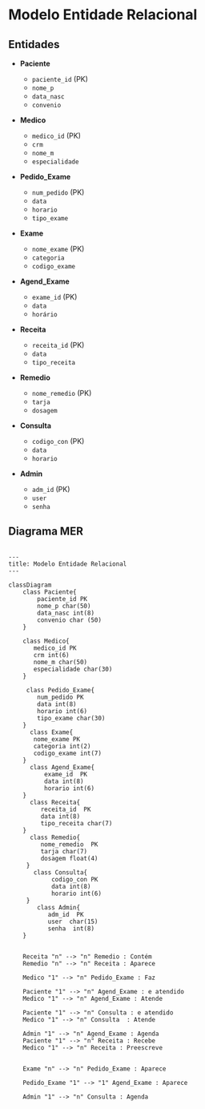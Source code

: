 # Modelo Entidade Relacional
## Entidades 

  - **Paciente**
      - `paciente_id` (PK)
      - `nome_p`
      - `data_nasc`
      - `convenio`


 - **Medico**
     - `medico_id` (PK)
     - `crm`
     - `nome_m`
     - `especialidade`


 - **Pedido_Exame**
     - `num_pedido` (PK)
     - `data`
     - `horario`
     - `tipo_exame`

  - **Exame**
      - `nome_exame` (PK)
      - `categoria`
      - `codigo_exame`
  
  - **Agend_Exame**
      - `exame_id` (PK)
      -  `data`
      -  `horário`
  
  - **Receita**
      -  `receita_id` (PK)
      -  `data`
      -  `tipo_receita`

  - **Remedio**
      - `nome_remedio` (PK)
      -  `tarja`
      -  `dosagem`
        
  - **Consulta**
      -  `codigo_con` (PK)
      -  `data`
      -  `horario`
   
  - **Admin**
      - `adm_id` (PK)
      - `user`
      - `senha`

        
## Diagrama MER

```mermaid

---
title: Modelo Entidade Relacional
---

classDiagram
    class Paciente{
        paciente_id PK
        nome_p char(50)
        data_nasc int(8)
        convenio char (50)
    }

    class Medico{
       medico_id PK
       crm int(6)
       nome_m char(50)
       especialidade char(30)
    }

     class Pedido_Exame{
        num_pedido PK
        data int(8)
        horario int(6)
        tipo_exame char(30)
    }
      class Exame{
       nome_exame PK
       categoria int(2)
       codigo_exame int(7)
    }
      class Agend_Exame{
          exame_id  PK
          data int(8)
          horario int(6)
    }
      class Receita{
         receita_id  PK
         data int(8)
         tipo_receita char(7)
    }
      class Remedio{
         nome_remedio  PK
         tarja char(7)
         dosagem float(4)
     }   
       class Consulta{
            codigo_con PK
            data int(8)
            horario int(6)
     }
        class Admin{
           adm_id  PK
           user  char(15)
           senha  int(8)
    }
     

    Receita "n" --> "n" Remedio : Contém
    Remedio "n" --> "n" Receita : Aparece

    Medico "1" --> "n" Pedido_Exame : Faz

    Paciente "1" --> "n" Agend_Exame : e atendido
    Medico "1" --> "n" Agend_Exame : Atende

    Paciente "1" --> "n" Consulta : e atendido
    Medico "1" --> "n" Consulta  : Atende
    
    Admin "1" --> "n" Agend_Exame : Agenda 
    Paciente "1" --> "n" Receita : Recebe
    Medico "1" --> "n" Receita : Preescreve
    

    Exame "n" --> "n" Pedido_Exame : Aparece

    Pedido_Exame "1" --> "1" Agend_Exame : Aparece

    Admin "1" --> "n" Consulta : Agenda
   
    








``` 
